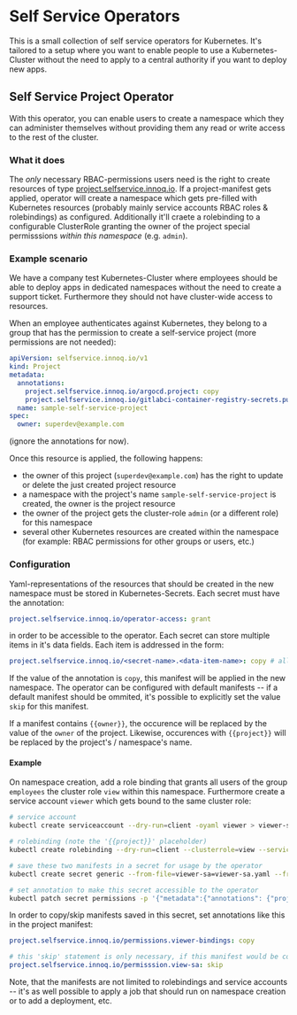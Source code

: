 # Self Service Operators

This is a small collection of self service operators for Kubernetes. It's tailored to a setup where you want to enable people to use a Kubernetes-Cluster without the need to apply to a central authority if you want to deploy new apps.

## Self Service Project Operator

With this operator, you can enable users to create a namespace which they can administer themselves without providing them any read or write access to the rest of the cluster.

### What it does

The _only_ necessary RBAC-permissions users need is the right to create resources of type [project.selfservice.innoq.io](self-service-project-manifest.yaml). If a project-manifest gets applied, operator will create a namespace which gets pre-filled with Kubernetes resources (probably mainly service accounts RBAC roles & rolebindings) as configured. Additionally it'll craete a rolebinding to a configurable ClusterRole granting the owner of the project special permisssions _within this namespace_ (e.g. `admin`).

### Example scenario

We have a company test Kubernetes-Cluster where employees should be able to deploy apps in dedicated namespaces without the need to create a support ticket. Furthermore they should not have cluster-wide access to resources.

When an employee authenticates against Kubernetes, they belong to a group that has the permission to create a self-service project (more permissions are not needed):

```yaml
apiVersion: selfservice.innoq.io/v1
kind: Project
metadata:
  annotations:
    project.selfservice.innoq.io/argocd.project: copy
    project.selfservice.innoq.io/gitlabci-container-registry-secrets.public-key: skip
  name: sample-self-service-project
spec:
  owner: superdev@example.com
```

(ignore the annotations for now).

Once this resource is applied, the following happens:

- the owner of this project (`superdev@example.com`) has the right to update or delete the just created project resource
- a namespace with the project's name `sample-self-service-project` is created, the owner is the project resource
- the owner of the project gets the cluster-role `admin` (or a different role) for this namespace
- several other Kubernetes resources are created within the namespace (for example: RBAC permissions for other groups or users, etc.)

### Configuration

Yaml-representations of the resources that should be created in the new namespace must be stored in Kubernetes-Secrets. Each secret must have the annotation:

```yaml
project.selfservice.innoq.io/operator-access: grant
```

in order to be accessible to the operator. Each secret can store multiple items in it's data fields. Each item is addressed in the form:

```yaml
project.selfservice.innoq.io/<secret-name>.<data-item-name>: copy # allowed values are 'copy' or 'skip'
```

If the value of the annotation is `copy`, this manifest will be applied in the new namespace. The operator can be configured with default manifests -- if a default manifest should be ommited, it's possible to explicitly set the value `skip` for this manifest.

If a manifest contains `{{owner}}`, the occurence will be replaced by the value of the `owner` of the project. Likewise, occurences with `{{project}}` will be replaced by the project's / namespace's name.

#### Example

On namespace creation, add a role binding that grants all users of the group `employees` the cluster role `view` within this namespace. Furthermore create a service account `viewer` which gets bound to the same cluster role:

```bash
# service account
kubectl create serviceaccount --dry-run=client -oyaml viewer > viewer-sa.yaml

# rolebinding (note the '{{project}}' placeholder)
kubectl create rolebinding --dry-run=client --clusterrole=view --serviceaccount="{{project}}:viewer" --group=employees -oyaml viewer-binding > viewer-binding.yaml

# save these two manifests in a secret for usage by the operator
kubectl create secret generic --from-file=viewer-sa=viewer-sa.yaml --from-file=viewer-bindings=viewer-binding.yaml -oyaml permissions

# set annotation to make this secret accessible to the operator
kubectl patch secret permissions -p '{"metadata":{"annotations": {"project.selfservice.innoq.io/operator-access":"grant"}}}'

```

In order to copy/skip manifests saved in this secret, set annotations like this in the project manifest:

```yaml
project.selfservice.innoq.io/permissions.viewer-bindings: copy

# this 'skip' statement is only necessary, if this manifest would be copied by default
project.selfservice.innoq.io/permisssion.view-sa: skip
```

Note, that the manifests are not limited to rolebindings and service accounts -- it's as well possible to apply a job that should run on namespace creation or to add a deployment, etc.
